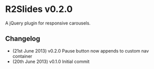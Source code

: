 # R2Slides v0.2.0

A jQuery plugin for responsive carousels.

## Changelog

* (21st June 2013) v0.2.0 Pause button now appends to custom nav container
* (20th June 2013) v0.1.0 Initial commit
